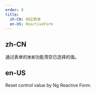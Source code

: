 ```yaml
---
order: 8
title:
  zh-CN: 响应表单
  en-US: ReactiveForm
---
```


## zh-CN

通过表单的`重置`功能清空已选择的值。

## en-US

Reset control value by Ng Reactive Form.
